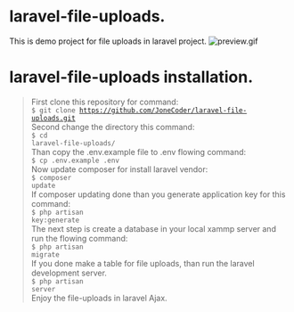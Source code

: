 # laravel-file-uploads.
This is demo project for file uploads in laravel project.
<img src="public/assets/images/preview.gif" alt="preview.gif" />

# laravel-file-uploads installation.
>First clone this repository for command:<br/>
<code>$ git clone https://github.com/JoneCoder/laravel-file-uploads.git</code><br/>
>Second change the directory this command:<br/>
<code>$ cd laravel-file-uploads/</code><br/>
>Than copy the .env.example file to .env flowing command:<br/>
<code>$ cp .env.example .env</code></br>
>Now update composer for install laravel vendor:<br/>
<code>$ composer update</code><br/>
>If composer updating done than you generate application key for this command:<br/>
<code>$ php artisan key:generate</code><br/>
>The next step is create a database in your local xammp server and run the flowing command:<br/>
<code>$ php artisan migrate</code><br/>
>If you done make a table for file uploads, than run the laravel development server.<br/>
<code>$ php artisan server</code><br/>
>Enjoy the file-uploads in laravel Ajax.
